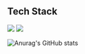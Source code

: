 Tech Stack
----
<a href="버튼을 눌렀을 때 이동할 링크" target="_blank"><img src="https://img.shields.io/badge/뱃지레이블-배경색?style=뱃지모양&logo=로고&logoColor=로고색상"/></a>
<a href="버튼을 눌렀을 때 이동할 링크" target="_blank"><img src="https://img.shields.io/badge/c++-ffffff?style=뱃지모양&logo=c++&logoColor=로고색상"/></a>

![Anurag's GitHub stats](https://github-readme-stats.vercel.app/api?username=heahgo&show_icons=true&theme=radical)
